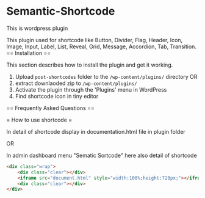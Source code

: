# Semantic-Shortcode
This is wordpress plugin 

This plugin used for shortcode like Button, Divider, Flag, Header, Icon, Image, Input, Label, List, Reveal, Grid, Message, Accordion, Tab, Transition.
== Installation ==

This section describes how to install the plugin and get it working.


1. Upload `post-shortcodes` folder to the `/wp-content/plugins/` directory
OR
1. extract downlaoded zip to `/wp-content/plugins/`
2. Activate the plugin through the 'Plugins' menu in WordPress
3. Find shortcode icon in tiny editor

== Frequently Asked Questions ==

= How to use shortcode =

In detail of shortcode display in documentation.html file in plugin folder

OR

In admin dashboard menu "Sematic Sortcode" here also detail of shortcode


```html
<div class="wrap">
	<div class="clear"></div>
	<iframe src="document.html" style="width:100%;height:720px;"></iframe>
	<div class="clear"></div>
</div>
```